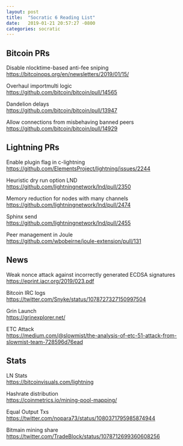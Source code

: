```yaml
---
layout: post
title:  "Socratic 6 Reading List"
date:   2019-01-21 20:57:27 -0800
categories: socratic
---
```


## Bitcoin PRs

Disable nlocktime-based anti-fee sniping  
<https://bitcoinops.org/en/newsletters/2019/01/15/>

Overhaul importmulti logic  
<https://github.com/bitcoin/bitcoin/pull/14565>

Dandelion delays  
<https://github.com/bitcoin/bitcoin/pull/13947>

Allow connections from misbehaving banned peers  
<https://github.com/bitcoin/bitcoin/pull/14929>

## Lightning PRs

Enable plugin flag in c-lightning  
<https://github.com/ElementsProject/lightning/issues/2244>

Heuristic dry run option LND  
<https://github.com/lightningnetwork/lnd/pull/2350>

Memory reduction for nodes with many channels  
<https://github.com/lightningnetwork/lnd/pull/2474>

Sphinx send  
<https://github.com/lightningnetwork/lnd/pull/2455>

Peer management in Joule  
<https://github.com/wbobeirne/joule-extension/pull/131>

## News

Weak nonce attack against incorrectly generated ECDSA signatures  
<https://eprint.iacr.org/2019/023.pdf>

Bitcoin IRC logs  
<https://twitter.com/Snyke/status/1078727327150997504>

Grin Launch  
<https://grinexplorer.net/>

ETC Attack  
<https://medium.com/@slowmist/the-analysis-of-etc-51-attack-from-slowmist-team-728596d76ead>


## Stats

LN Stats  
<https://bitcoinvisuals.com/lightning>

Hashrate distribution  
<https://coinmetrics.io/mining-pool-mapping/>

Equal Output Txs  
<https://twitter.com/nopara73/status/1080371795985874944>

Bitmain mining share  
<https://twitter.com/TradeBlock/status/1078712699360608256>
